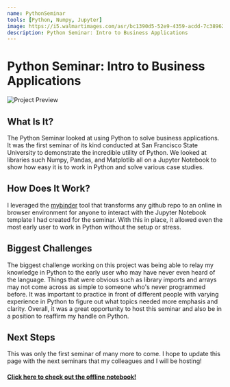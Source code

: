 ```yaml
---
name: PythonSeminar
tools: [Python, Numpy, Jupyter]
image: https://i5.walmartimages.com/asr/bc1390d5-52e9-4359-acdd-7c38962a67c5_1.8776c90ead6e778008c1152d962cb806.jpeg
description: Python Seminar: Intro to Business Applications
---
```



# Python Seminar: Intro to Business Applications
![Project Preview](http://ashazar.me/assets/seminar.jpg)

## What Is It?
The Python Seminar looked at using Python to solve business applications. It was the first seminar of its kind conducted at San Francisco State University to demonstrate the incredible utility of Python. We looked at libraries such Numpy, Pandas, and Matplotlib all on a Jupyter Notebook to show how easy it is to work in Python and solve various case studies. 

## How Does It Work?
I leveraged the [mybinder](https://mybinder.org/v2/gh/AashinShazar/SFSU-PythonSeminar/master?filepath=Seminar1.ipynb) tool that transforms any github repo to an online in browser environment for anyone to interact with the Jupyter Notebook template I had created for the seminar. With this in place, it allowed even the most early user to work in Python without the setup or stress. 

## Biggest Challenges
The biggest challenge working on this project was being able to relay my knowledge in Python to the early user who may have never even heard of the language. Things that were obvious such as library imports and arrays may not come across as simple to someone who's never programmed before. It was important to practice in front of different people with varying experience in Python to figure out what topics needed more emphasis and clarity. Overall, it was a great opportunity to host this seminar and also be in a position to reaffirm my handle on Python.

## Next Steps
This was only the first seminar of many more to come. I hope to update this page with the next seminars that my colleagues and I will be hosting! 


#### [Click here to check out the offline notebook!](https://github.com/AashinShazar/SFSU-PythonSeminar/blob/master/Seminar1.ipynb)
